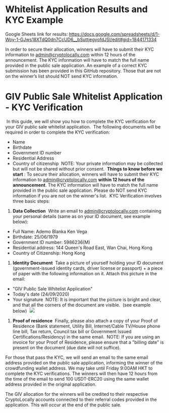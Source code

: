# Whitelist Application Results and KYC Example

Google Sheets link for results: https://docs.google.com/spreadsheets/d/1-Woy-1-GJws18XTdQ0dn7CcUD6__bSuttjegyofdJSI/edit#gid=1844171334

In order to secure their allocation, winners will have to submit their KYC information to admin@cryptolocally.com within 12 hours of the announcement. The KYC information will have to match the full name provided in the public sale application. An example of a correct KYC submission has been provided in this GitHub repository. Those that are not on the winner’s list should NOT send KYC information.

# GIV Public Sale Whitelist Application - KYC Verification
​
In this guide, we will show you how to complete the KYC verification for your GIV public sale whitelist application.
​
The following documents will be required in order to complete the KYC verification:
​
- Name
- Birthdate
- Government ID number
- Residential Address
- Country of citizenship
​
NOTE: Your private information may be collected but will not be shared without prior consent.
​
**Things to know before we start** :
 To secure their allocation, winners will have to submit their KYC information to [admin@cryptolocally.com](mailto:admin@cryptolocally.com) **within 12 hours of the announcement**. The KYC information will have to match the full name provided in the public sale application. Please do NOT send KYC information if you are not on the winner&#39;s list.
​
KYC Verification involves three basic steps:
​
1. **Data Collection**
​
Write an email to [admin@cryptolocally.com](mailto:admin@cryptolocally.com) containing your personal details (same as on your ID document, see example below):
​
- Full Name: Ademo Blanka Ken Vega
- Birthdate: 25/06/1979
- Government ID number: 5986236(M)
- Residential address: 144 Queen&#39;s Road East, Wan Chai, Hong Kong
- Country of Citizenship: Hong Kong
​
​
1. **Identity Document**
​
Take a picture of yourself holding your ID document (government-issued identity cards, driver license or passport) + a piece of paper with the following information on it. Attach this picture in the email:
​
- &quot;GIV Public Sale Whitelist Application&quot;
​
- Today&#39;s date (24/09/2020)
- Your signature
​
NOTE: It is important that the picture is bright and clear, and that all the corners of the document are visible.
​
(see example below)
​
![](RackMultipart20200923-4-1uv7i2m_html_5e9781fa9614ee9e.png)
​
1. **Proof of residence**
​
Finally, please also attach a copy of your Proof of Residence (Bank statement, Utility Bill, Internet/Cable TV/House phone line bill, Tax return, Council tax bill or Government Issued Certifications/Residency) in the same email.
​
NOTE: If you are using an invoice for your Proof of Residence, please ensure that a &quot;billing date&quot; is present on the document (due date will not suffice).

For those that pass the KYC, we will send an email to the same email address provided on the public sale application, informing the winner of the crowdfunding wallet address. We may take until Friday 9:00AM HKT to complete the KYC verifications. The winners will then have 12 hours from the time of the email to send 100 USDT-ERC20 using the same wallet address provided in the original application.

The GIV allocation for the winners will be credited to their respective CryptoLocally accounts connected to their referral codes provided in the application. This will occur at the end of the public sale.
